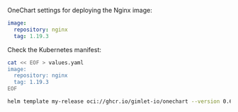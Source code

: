 OneChart settings for deploying the Nginx image:

```yaml
image:
  repository: nginx
  tag: 1.19.3
```

Check the Kubernetes manifest:

```bash
cat << EOF > values.yaml
image:
  repository: nginx
  tag: 1.19.3
EOF

helm template my-release oci://ghcr.io/gimlet-io/onechart --version 0.62.0 -f values.yaml
```
